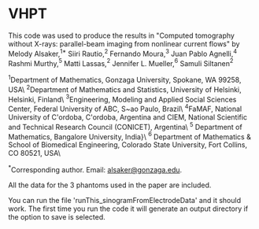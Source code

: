 # VHPT

This code was used to produce the results in "Computed tomography without X-rays: parallel-beam imaging from nonlinear current flows" by Melody Alsaker,$^{1\ast}$ Siiri Rautio,$^2$ Fernando Moura,$^3$   Juan Pablo Agnelli,$^4$  Rashmi Murthy,$^5$ Matti Lassas,$^2$  Jennifer L. Mueller,$^6$ Samuli Siltanen$^2$  

$^{1}$Department of Mathematics, Gonzaga University, Spokane, WA 99258, USA\\
$^{2}$Department of Mathematics and Statistics, University of Helsinki, Helsinki, Finland\\
$^{3}$Engineering, Modeling and Applied Social Sciences Center, Federal University of ABC, S\~ao Paulo, Brazil\\
$^{4}$FaMAF, National University of C\'ordoba, C\'ordoba, Argentina and CIEM, National Scientific and Technical Research Council (CONICET), Argentina\\
$^{5}$ Department of Mathematics, Bangalore University, India}\\
$^{6}$ Department of Mathematics \& School of Biomedical Engineering, Colorado State University, Fort Collins, CO 80521, USA\\

$^\ast$Corresponding author. Email:  alsaker@gonzaga.edu.

All the data for the 3 phantoms used in the paper are included. 

You can run the file 'runThis_sinogramFromElectrodeData' and it should work. The first time you run the code it will generate an output directory if the option to save is selected. 
